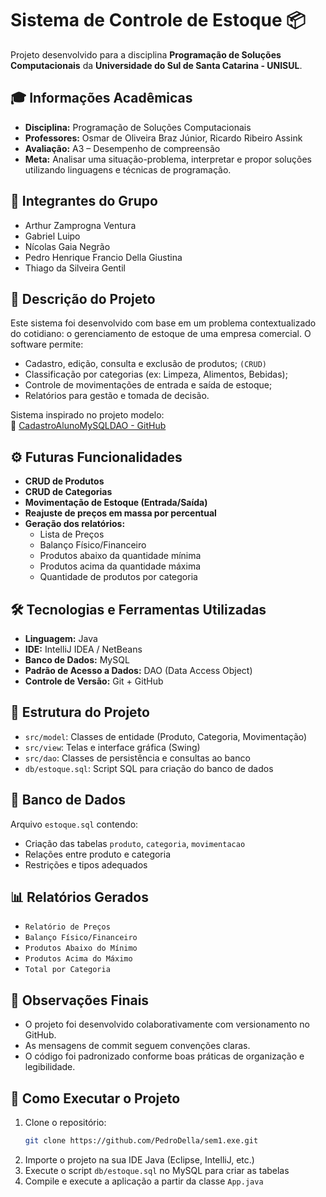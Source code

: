 # Sistema de Controle de Estoque 📦

Projeto desenvolvido para a disciplina **Programação de Soluções Computacionais** da **Universidade do Sul de Santa Catarina - UNISUL**.

## 🎓 Informações Acadêmicas

- **Disciplina:** Programação de Soluções Computacionais  
- **Professores:** Osmar de Oliveira Braz Júnior, Ricardo Ribeiro Assink  
- **Avaliação:** A3 – Desempenho de compreensão  
- **Meta:** Analisar uma situação-problema, interpretar e propor soluções utilizando linguagens e técnicas de programação.  

## 👥 Integrantes do Grupo

- Arthur Zamprogna Ventura
- Gabriel Luipo            
- Nícolas Gaia Negrão      
- Pedro Henrique Francio Della Giustina
- Thiago da Silveira Gentil

## 📝 Descrição do Projeto

Este sistema foi desenvolvido com base em um problema contextualizado do cotidiano: o gerenciamento de estoque de uma empresa comercial. O software permite:

- Cadastro, edição, consulta e exclusão de produtos; `(CRUD)`
- Classificação por categorias (ex: Limpeza, Alimentos, Bebidas);
- Controle de movimentações de entrada e saída de estoque;
- Relatórios para gestão e tomada de decisão.

Sistema inspirado no projeto modelo:  
🔗 [CadastroAlunoMySQLDAO - GitHub](https://github.com/osmarbraz/CadastroAlunoMySQLDAO)

## ⚙️ Futuras Funcionalidades

- **CRUD de Produtos**
- **CRUD de Categorias**
- **Movimentação de Estoque (Entrada/Saída)**
- **Reajuste de preços em massa por percentual**
- **Geração dos relatórios:**
  - Lista de Preços
  - Balanço Físico/Financeiro
  - Produtos abaixo da quantidade mínima
  - Produtos acima da quantidade máxima
  - Quantidade de produtos por categoria

## 🛠️ Tecnologias e Ferramentas Utilizadas

- **Linguagem:** Java
- **IDE:** IntelliJ IDEA / NetBeans
- **Banco de Dados:** MySQL
- **Padrão de Acesso a Dados:** DAO (Data Access Object)
- **Controle de Versão:** Git + GitHub

## 🧱 Estrutura do Projeto

- `src/model`: Classes de entidade (Produto, Categoria, Movimentação)
- `src/view`: Telas e interface gráfica (Swing)
- `src/dao`: Classes de persistência e consultas ao banco
- `db/estoque.sql`: Script SQL para criação do banco de dados

## 📂 Banco de Dados

Arquivo `estoque.sql` contendo:

- Criação das tabelas `produto`, `categoria`, `movimentacao`
- Relações entre produto e categoria
- Restrições e tipos adequados


## 📊 Relatórios Gerados

- `Relatório de Preços`
- `Balanço Físico/Financeiro`
- `Produtos Abaixo do Mínimo`
- `Produtos Acima do Máximo`
- `Total por Categoria`


## 📌 Observações Finais

- O projeto foi desenvolvido colaborativamente com versionamento no GitHub.
- As mensagens de commit seguem convenções claras.
- O código foi padronizado conforme boas práticas de organização e legibilidade.

## 📁 Como Executar o Projeto

1. Clone o repositório:  
   ```bash
   git clone https://github.com/PedroDella/sem1.exe.git
   ```
2. Importe o projeto na sua IDE Java (Eclipse, IntelliJ, etc.)
3. Execute o script `db/estoque.sql` no MySQL para criar as tabelas
4. Compile e execute a aplicação a partir da classe `App.java`